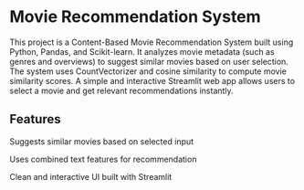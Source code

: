 # Movie Recommendation System

This project is a Content-Based Movie Recommendation System built using Python, Pandas, and Scikit-learn. 
It analyzes movie metadata (such as genres and overviews) to suggest similar movies based on user selection. 
The system uses CountVectorizer and cosine similarity to compute movie similarity scores. 
A simple and interactive Streamlit web app allows users to select a movie and get relevant recommendations instantly.

## Features
Suggests similar movies based on selected input

Uses combined text features for recommendation

Clean and interactive UI built with Streamlit
